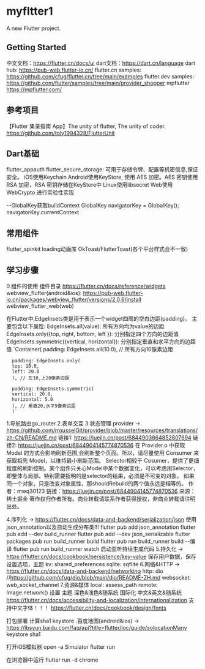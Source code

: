 # myfltter1

A new Flutter project.

## Getting Started
中文文档：https://flutter.cn/docs/ui
dart文档：https://dart.cn/language
dart hub: https://pub-web.flutter-io.cn/
flutter.cn samples: https://github.com/cfug/flutter.cn/tree/main/examples
flutter.dev samples: https://github.com/flutter/samples/tree/main/provider_shopper
mpflutter https://mpflutter.com/


## 参考项目
【Flutter 集录指南 App】The unity of flutter, The unity of coder.
https://github.com/toly1994328/FlutterUnit


## Dart基础
 flutter_appauth
 flutter_secure_storage: 可用于存储令牌、配置等机密信息,保证安全。
      iOS使用Keychain
      Android使用KeyStore, 使用 AES 加密。AES 密钥使用 RSA 加密，RSA 密钥存储在KeyStore中
      Linux使用libsecret
      Web使用 WebCrypto 进行实验性实现

--GlobalKey获取buildContext
GlobalKey<NavigatorState> navigatorKey = GlobalKey<NavigatorState>();
navigatorKey.currentContext

## 常用组件
flutter_spinkit loading动画库
OkToast/FlutterToast(各个平台样式会不一致)

## 学习步骤
0.组件的使用
  组件目录 https://flutter.cn/docs/reference/widgets
  webview_flutter(android&ios): https://pub-web.flutter-io.cn/packages/webview_flutter/versions/2.0.6/install
  webview_flutter_web(web)
  
  在Flutter中,EdgeInsets类是用于表示一个widget四周的空白边距(padding)。
  主要包含以下属性:
      EdgeInsets.all(value): 所有方向均为value的边距
      EdgeInsets.only({top, right, bottom, left }): 分别指定四个方向的边距值
      EdgeInsets.symmetric({vertical, horizontal}): 分别指定垂直和水平方向的边距值
  `Container(
      padding: EdgeInsets.all(10.0), // 所有方向10像素边距

      padding: EdgeInsets.only(
      top: 10.0, 
      left: 20.0  
      ), // 左10,上20像素边距

      padding: EdgeInsets.symmetric(
      vertical: 20.0,
      horizontal: 5.0
      ), // 垂直20,水平5像素边距 
      )`
1.导航路由go_router
2.表单交互
3.状态管理
  provider -> https://github.com/rrousselGit/provider/blob/master/resources/translations/zh-CN/README.md
  链接1: https://juejin.cn/post/6844903864852807694
  链接2: https://juejin.cn/post/6844904145774870536
  在 Provider.o 中获取 Model 的方式会影响刷新范围,会刷新整个页面。所以，请尽量使用 Consumer 来获取祖先 Model，以维持最小刷新范围。
  Selector相较于 Cosumer，提供了更细粒度的刷新控制。某个组件只关心Model中某个数据变化，可以考虑用Selector，即整体与局部。特别需要指明的是selector的结果，必须是不可变的对象。 如果同一个对象，只是改变对象属性，那shouldRebuild的两个值永远是相等的。
      作者：mwq30123
      链接：https://juejin.cn/post/6844904145774870536
      来源：稀土掘金
      著作权归作者所有。商业转载请联系作者获得授权，非商业转载请注明出处。

4.序列化 -> https://flutter.cn/docs/data-and-backend/serialization/json
      使用json_annotation以及自动生成分布类!!!
      flutter pub add json_annotation
      flutter pub add --dev build_runner
      flutter pub add --dev json_serializable
      flutter packages pub run build_runner build
      flutter pub run build_runner build --编译
      flutter pub run build_runner watch 启动监听持续生成代码
5.持久化 -> https://flutter.cn/docs/cookbook/persistence/key-value
      保存用户数据，保存设置选项，主题
      kv: shared_preferences
      sqlite: sqflite 
6.网络&HTTP -> https://flutter.cn/docs/data-and-backend/networking
      http: dio //https://github.com/cfug/dio/blob/main/dio/README-ZH.md
      websocket: web_socket_channel
7.资源&媒体
      local: assess_path
      remote: Image.network()
设置
  主题 深色&浅色&随系统
  国际化 中文&英文&随系统 https://flutter.cn/docs/accessibility-and-localization/internationalization
  支持中文字体！！！ https://flutter.cn/docs/cookbook/design/fonts

打包部署
   计算sha1
   keystore
.百度地图(android&ios) -> https://lbsyun.baidu.com/faq/api?title=flutter/loc/guide/solocationMany
  keystore
  sha1

打开iOS模拟器
open -a Simulator
flutter run

在浏览器中运行
flutter run -d chrome